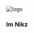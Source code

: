 ![logo](https://telegra.ph/file/26f266c4dae9930625cb6.jpg)

### Im Nikz


<!---
MrNikzOp/MrNikzOp is a ✨ special ✨ repository because its `README.md` (this file) appears on your GitHub profile.
You can click the Preview link to take a look at your changes.
--->
